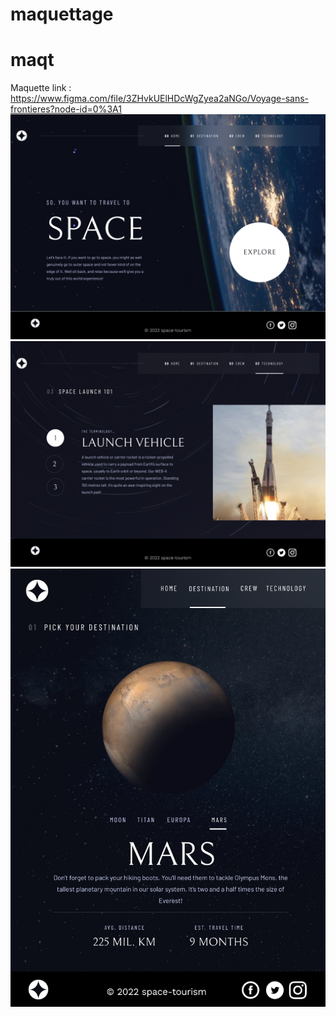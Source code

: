 # maquettage
# maqt
Maquette link : https://www.figma.com/file/3ZHvkUElHDcWgZyea2aNGo/Voyage-sans-frontieres?node-id=0%3A1
![alt text](https://github.com/Faizarabhi/maquettage/blob/main/Desktop%20-%20Homepage%20Mockup.png?raw=true)
![alt text](https://github.com/Faizarabhi/maquettage/blob/main/Desktop%20-%20Technology%20-%20P1.png?raw=true)
![alt text](https://github.com/Faizarabhi/maquettage/blob/main/iPad%20destin%20mars.png?raw=true)
